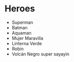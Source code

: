 # Heroes

* Superman
* Batman
* Aquaman
* Mujer Maravilla
* Linterna Verde
* Robin
* Volcán Negro super sayayin